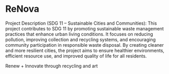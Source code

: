 # ReNova
Project Description (SDG 11 – Sustainable Cities and Communities):
This project contributes to SDG 11 by promoting sustainable waste management practices that enhance urban living conditions. It focuses on reducing pollution, improving collection and recycling systems, and encouraging community participation in responsible waste disposal. By creating cleaner and more resilient cities, the project aims to ensure healthier environments, efficient resource use, and improved quality of life for all residents.


Renew + Innovate through recycling and art